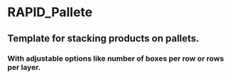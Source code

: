 # RAPID_Pallete
## Template for stacking products on pallets.
### With adjustable options like number of boxes per row or rows per layer.

